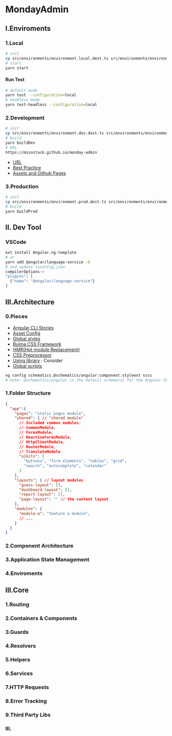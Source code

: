 # MondayAdmin

## I.Enviroments

### 1.Local

```bash
# init
cp src/environments/environment.local.dest.ts src/environments/environment.local.ts
# start
yarn start
```

#### Run Test
```bash
# default mode
yarn test --configuration=local
# headless mode
yarn test-headless --configuration=local
```

### 2.Development

```bash
# init
cp src/environments/environment.dev.dest.ts src/environments/environment.dev.ts
# build
yarn buildDev
# URL
https://misostack.github.io/monday-admin
```

- [URL](https://misostack.github.io/monday-admin)
- [Best Practice](https://www.freecodecamp.org/news/best-practices-for-a-clean-and-performant-angular-application-288e7b39eb6f/)
- [Assets and Github Pages](https://medium.com/@lopesgon/translate-angular-4-with-ngx-translate-and-multiple-modules-7d9f0252f139)

### 3.Production

```bash
# init
cp src/environments/environment.prod.dest.ts src/environments/environment.prod.ts
# build
yarn buildProd
```

## II. Dev Tool

### VSCode

```bash
ext install Angular.ng-template
# or
yarn add @angular/language-service -D
# and update tsconfig.json
compilerOptions->
"plugins": [
  {"name": "@angular/language-service"}
]
```

## III.Architecture

### 0.Pieces

- [Angular CLI Stories](https://github.com/angular/angular-cli/wiki/stories)
- [Asset Config](https://angular.io/guide/workspace-config#asset-config)
- [Global styles](https://github.com/angular/angular-cli/wiki/stories-global-styles)
- [Bulma CSS Framework](https://bulma.io/documentation/customize/with-node-sass/)
- [HMR(Hot module Replacement)](https://github.com/angular/angular-cli/wiki/stories-configure-hmr)
- [CSS Preprocessor](https://github.com/angular/angular-cli/wiki/stories-css-preprocessors)
- [Using library](https://angular.io/guide/using-libraries) : Consider
- [Global scripts](https://github.com/angular/angular-cli/wiki/stories-global-scripts)

```bash
ng config schematics.@schematics/angular:component.styleext scss
# note: @schematics/angular is the default schematic for the Angular CLI
```

### 1.Folder Structure

```json
{
  "app":{
    "pages": "static pages module",
    "shared": { // "shared module"
      // Included common modules:
      // CommonModule,
      // FormsModule,
      // ReactiveFormsModule,
      // HttpClientModule,
      // RouterModule,
      // TranslateModule
      "uikits": [
        "buttons", "form elements", "tables", "grid",
        "search", "autocomplete", "calendar"
      ]
    },
    "layouts": { // layout modules
      "guess-layout": [],
      "dashboard-layout": [],
      "report-layout": [],
      "page-layout": "" // the content layout
    },
    "modules": {
      "module-a": "feature a module",
      // ...
    }
  }
}
```

### 2.Component Architecture

### 3.Application State Management

### 4.Enviroments

## III.Core

### 1.Routing

### 2.Containers & Components

### 3.Guards

### 4.Resolvers

### 5.Helpers

### 6.Services

### 7.HTTP Requests

### 8.Error Tracking

### 9.Third Party Libs

### III.